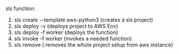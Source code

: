 

sls function:
1. sls create --template aws-python3 (creates a sls project)
2. sls deploy -v (deploys project to AWS Env)
3. sls deploy -f worker (deploys the function)
4. sls invoke -f worker (invokes a needed function)
5. sls remove ( removes the whole project setup from aws instance)